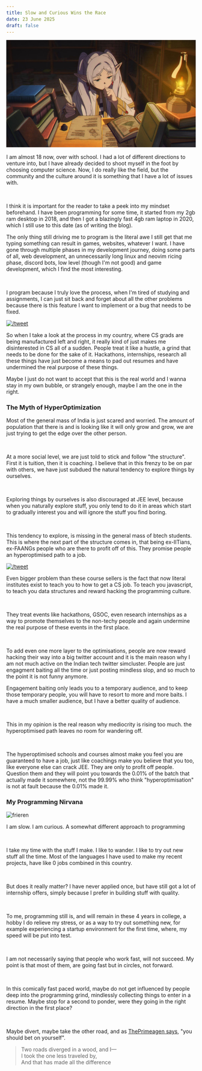 ```yaml
---
title: Slow and Curious Wins the Race
date: 23 June 2025
draft: false
---
```


![images](/static/images/frie.png)

I am almost 18 now, over with school. I had a lot of different directions to venture into, but I have already decided to shoot myself in the foot by choosing computer science. Now, I do really like the field, but the community and the culture around it is something that I have a lot of issues with.

<br>

I think it is important for the reader to take a peek into my mindset beforehand. I have been programming for some time, it started from my 2gb ram desktop in 2018, and then I got a blazingly fast 4gb ram laptop in 2020, which I still use to this date (as of writing the blog).

The only thing still driving me to program is the literal awe I still get that me typing something can result in games, websites, whatever I want.
I have gone through multiple phases in my development journey, doing some parts of all, web development, an unnecessarily long linux and neovim ricing phase, discord bots, low level (though I'm not good) and game development, which I find the most interesting.

<Br>

I program because I truly love the process, when I'm tired of studying and assignments, I can just sit back and forget about all the other problems because there is this feature I want to implement or a bug that needs to be fixed.

[![/tweet](/tweet/1936687379957616727)](https://x.com/Vantasync369/status/1936687379957616727)

So when I take a look at the process in my country, where CS grads are being manufactured left and right, it really kind of just makes me disinterested in CS all of a sudden. People treat it like a hustle, a grind that needs to be done for the sake of it. Hackathons, internships, research all these things have just become a means to pad out resumes and have undermined the real purpose of these things.

Maybe I just do not want to accept that this is the real world and I wanna stay in my own bubble, or strangely enough, maybe I am the one in the right.

### The Myth of HyperOptimization

Most of the general mass of India is just scared and worried. The amount of population that there is and is looking like it will only grow and grow, we are just trying to get the edge over the other person.

<br>

At a more social level, we are just told to stick and follow "the structure". First it is tuition, then it is coaching. I believe that in this frenzy to be on par with others, we have just subdued the natural tendency to explore things by ourselves.

<br>

Exploring things by ourselves is also discouraged at JEE level, because when you naturally explore stuff, you only tend to do it in areas which start to gradually interest you and will ignore the stuff you find boring.

<br>

This tendency to explore, is missing in the general mass of btech students. This is where the next part of the structure comes in, that being ex-IITians, ex-FAANGs people who are there to profit off of this. They promise people an hyperoptimised path to a job.

[![/tweet](/tweet/1927750825415164228)](https://x.com/namishh__/status/1927750825415164228)

Even bigger problem than these course sellers is the fact that now literal institutes exist to teach you to how to get a CS job. To teach you javascript, to teach you data structures and reward hacking the programming culture.

<br>

They treat events like hackathons, GSOC, even research internships as a way to promote themselves to the non-techy people and again undermine the real purpose of these events in the first place.

<br>

To add even one more layer to the optimisations, people are now reward hacking their way into a big twitter account and it is the main reason why I am not much active on the Indian tech twitter simcluster. People are just engagment baiting all the time or just posting mindless slop, and so much to the point it is not funny anymore.

Engagement baiting only leads you to a temporary audience, and to keep those temporary people, you will have to resort to more and more baits. I have a much smaller audience, but I have a better quality of audience.

<br>

This in my opinion is the real reason why mediocrity is rising too much. the hyperoptimised path leaves no room for wandering off.

<br>

The hyperoptimised schools and courses almost make you feel you are guaranteed to have a job, just like coachings make you believe that you too, like everyone else can crack JEE.
They are only to profit off people. Question them and they will point you towards the 0.01% of the batch that actually made it somewhere, not the 99.99% who think "hyperoptimisation" is not at fault because the 0.01% made it.


### My Programming Nirvana

![frieren](/static/images/frieren_journey.png)

I am slow. I am curious. A somewhat different approach to programming

<br>

I take my time with the stuff I make. I like to wander. I like to try out new stuff all the time. Most of the languages I have used to make my recent projects, have like 0 jobs combined in this country.

<br>

But does it really matter? I have never applied once, but have still got a lot of internship offers, simply because I prefer in building stuff with quality.

<br>

To me, programming still is, and will remain in these 4 years in college, a hobby I do relieve my stress, or as a way to try out something new, for example experiencing a startup environment for the first time, where, my speed will be put into test.

<br>

I am not necessarily saying that people who work fast, will not succeed. My point is that most of them, are going fast but in circles, not forward. 

<br>

In this comically fast paced world, maybe do not get influenced by people deep into the programming grind, mindlessly collecting things to enter in a resume. Maybe stop for a second to ponder, were they going in the right direction in the first place?

<br>

Maybe divert, maybe take the other road, and as [ThePrimeagen says](https://www.youtube.com/watch?v=96VlfN7ViyE), "you should bet on yourself".


> Two roads diverged in a wood, and I—  
I took the one less traveled by,  
And that has made all the difference